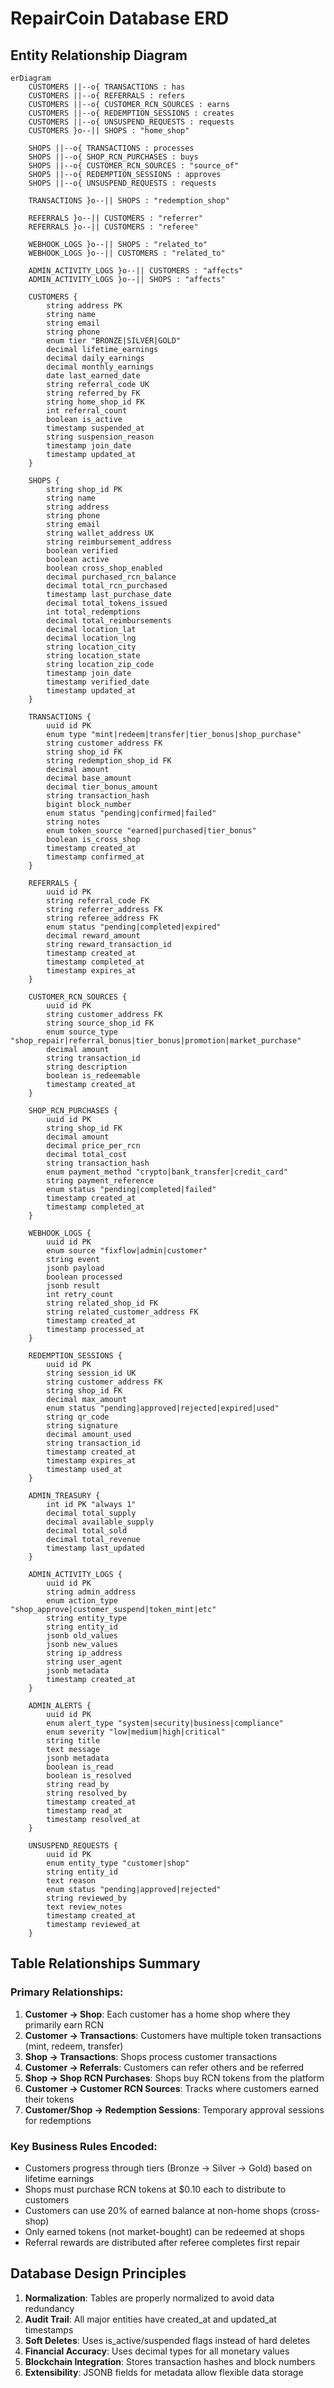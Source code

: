 # RepairCoin Database ERD

## Entity Relationship Diagram

```mermaid
erDiagram
    CUSTOMERS ||--o{ TRANSACTIONS : has
    CUSTOMERS ||--o{ REFERRALS : refers
    CUSTOMERS ||--o{ CUSTOMER_RCN_SOURCES : earns
    CUSTOMERS ||--o{ REDEMPTION_SESSIONS : creates
    CUSTOMERS ||--o{ UNSUSPEND_REQUESTS : requests
    CUSTOMERS }o--|| SHOPS : "home_shop"
    
    SHOPS ||--o{ TRANSACTIONS : processes
    SHOPS ||--o{ SHOP_RCN_PURCHASES : buys
    SHOPS ||--o{ CUSTOMER_RCN_SOURCES : "source_of"
    SHOPS ||--o{ REDEMPTION_SESSIONS : approves
    SHOPS ||--o{ UNSUSPEND_REQUESTS : requests
    
    TRANSACTIONS }o--|| SHOPS : "redemption_shop"
    
    REFERRALS }o--|| CUSTOMERS : "referrer"
    REFERRALS }o--|| CUSTOMERS : "referee"
    
    WEBHOOK_LOGS }o--|| SHOPS : "related_to"
    WEBHOOK_LOGS }o--|| CUSTOMERS : "related_to"
    
    ADMIN_ACTIVITY_LOGS }o--|| CUSTOMERS : "affects"
    ADMIN_ACTIVITY_LOGS }o--|| SHOPS : "affects"

    CUSTOMERS {
        string address PK
        string name
        string email
        string phone
        enum tier "BRONZE|SILVER|GOLD"
        decimal lifetime_earnings
        decimal daily_earnings
        decimal monthly_earnings
        date last_earned_date
        string referral_code UK
        string referred_by FK
        string home_shop_id FK
        int referral_count
        boolean is_active
        timestamp suspended_at
        string suspension_reason
        timestamp join_date
        timestamp updated_at
    }

    SHOPS {
        string shop_id PK
        string name
        string address
        string phone
        string email
        string wallet_address UK
        string reimbursement_address
        boolean verified
        boolean active
        boolean cross_shop_enabled
        decimal purchased_rcn_balance
        decimal total_rcn_purchased
        timestamp last_purchase_date
        decimal total_tokens_issued
        int total_redemptions
        decimal total_reimbursements
        decimal location_lat
        decimal location_lng
        string location_city
        string location_state
        string location_zip_code
        timestamp join_date
        timestamp verified_date
        timestamp updated_at
    }

    TRANSACTIONS {
        uuid id PK
        enum type "mint|redeem|transfer|tier_bonus|shop_purchase"
        string customer_address FK
        string shop_id FK
        string redemption_shop_id FK
        decimal amount
        decimal base_amount
        decimal tier_bonus_amount
        string transaction_hash
        bigint block_number
        enum status "pending|confirmed|failed"
        string notes
        enum token_source "earned|purchased|tier_bonus"
        boolean is_cross_shop
        timestamp created_at
        timestamp confirmed_at
    }

    REFERRALS {
        uuid id PK
        string referral_code FK
        string referrer_address FK
        string referee_address FK
        enum status "pending|completed|expired"
        decimal reward_amount
        string reward_transaction_id
        timestamp created_at
        timestamp completed_at
        timestamp expires_at
    }

    CUSTOMER_RCN_SOURCES {
        uuid id PK
        string customer_address FK
        string source_shop_id FK
        enum source_type "shop_repair|referral_bonus|tier_bonus|promotion|market_purchase"
        decimal amount
        string transaction_id
        string description
        boolean is_redeemable
        timestamp created_at
    }

    SHOP_RCN_PURCHASES {
        uuid id PK
        string shop_id FK
        decimal amount
        decimal price_per_rcn
        decimal total_cost
        string transaction_hash
        enum payment_method "crypto|bank_transfer|credit_card"
        string payment_reference
        enum status "pending|completed|failed"
        timestamp created_at
        timestamp completed_at
    }

    WEBHOOK_LOGS {
        uuid id PK
        enum source "fixflow|admin|customer"
        string event
        jsonb payload
        boolean processed
        jsonb result
        int retry_count
        string related_shop_id FK
        string related_customer_address FK
        timestamp created_at
        timestamp processed_at
    }

    REDEMPTION_SESSIONS {
        uuid id PK
        string session_id UK
        string customer_address FK
        string shop_id FK
        decimal max_amount
        enum status "pending|approved|rejected|expired|used"
        string qr_code
        string signature
        decimal amount_used
        string transaction_id
        timestamp created_at
        timestamp expires_at
        timestamp used_at
    }

    ADMIN_TREASURY {
        int id PK "always 1"
        decimal total_supply
        decimal available_supply
        decimal total_sold
        decimal total_revenue
        timestamp last_updated
    }

    ADMIN_ACTIVITY_LOGS {
        uuid id PK
        string admin_address
        enum action_type "shop_approve|customer_suspend|token_mint|etc"
        string entity_type
        string entity_id
        jsonb old_values
        jsonb new_values
        string ip_address
        string user_agent
        jsonb metadata
        timestamp created_at
    }

    ADMIN_ALERTS {
        uuid id PK
        enum alert_type "system|security|business|compliance"
        enum severity "low|medium|high|critical"
        string title
        text message
        jsonb metadata
        boolean is_read
        boolean is_resolved
        string read_by
        string resolved_by
        timestamp created_at
        timestamp read_at
        timestamp resolved_at
    }

    UNSUSPEND_REQUESTS {
        uuid id PK
        enum entity_type "customer|shop"
        string entity_id
        text reason
        enum status "pending|approved|rejected"
        string reviewed_by
        text review_notes
        timestamp created_at
        timestamp reviewed_at
    }
```

## Table Relationships Summary

### Primary Relationships:
1. **Customer → Shop**: Each customer has a home shop where they primarily earn RCN
2. **Customer → Transactions**: Customers have multiple token transactions (mint, redeem, transfer)
3. **Shop → Transactions**: Shops process customer transactions
4. **Customer → Referrals**: Customers can refer others and be referred
5. **Shop → Shop RCN Purchases**: Shops buy RCN tokens from the platform
6. **Customer → Customer RCN Sources**: Tracks where customers earned their tokens
7. **Customer/Shop → Redemption Sessions**: Temporary approval sessions for redemptions

### Key Business Rules Encoded:
- Customers progress through tiers (Bronze → Silver → Gold) based on lifetime earnings
- Shops must purchase RCN tokens at $0.10 each to distribute to customers
- Customers can use 20% of earned balance at non-home shops (cross-shop)
- Only earned tokens (not market-bought) can be redeemed at shops
- Referral rewards are distributed after referee completes first repair

## Database Design Principles

1. **Normalization**: Tables are properly normalized to avoid data redundancy
2. **Audit Trail**: All major entities have created_at and updated_at timestamps
3. **Soft Deletes**: Uses is_active/suspended flags instead of hard deletes
4. **Financial Accuracy**: Uses decimal types for all monetary values
5. **Blockchain Integration**: Stores transaction hashes and block numbers
6. **Extensibility**: JSONB fields for metadata allow flexible data storage